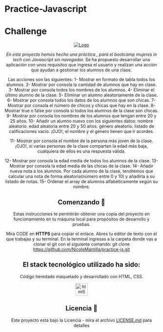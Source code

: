 # Practice-Javascript
# Challenge

<div align="center">
  <a href="https://github.com/NicoleMantilla/practice-js">
    <img src="https://i.pinimg.com/564x/ee/98/95/ee9895f43c1570424c951f0bcddeccb1.jpg" alt="Logo">
  </a>


_En este proyecto hemos hecho una práctica , para el bootcamp mujeres in tech con Javascript sin navegador._
Se ha propuesto desarrollar una aplicación con unos requisitos que ingresa el usuario y realizan una acción que ayudan a gestionar los alumnos de una clase.

Las acciones son las siguientes: 
1- Mostrar en formato de tabla todos los alumnos.
2- Mostrar por consola la cantidad de alumnos que hay en clase.
3- Mostrar por consola todos los nombres de los alumnos.
4- Eliminar el último alumno de la clase.
5- Eliminar un alumno aleatoriamente de la clase.
6- Mostrar por consola todos los datos de los alumnos que son chicas.
7- Mostrar por consola el número de chicos y chicas que hay en la clase.
8- Mostrar true o false por consola si todos los alumnos de la clase son chicas.
9- Mostrar por consola los nombres de los alumnos que tengan entre 20 y 25 años.
10- Añadir un alumno nuevo con los siguientes datos:
nombre aleatorio.
edad aleatoria entre 20 y 50 años.
género aleatorio.
listado de calificaciones vacío.
¡OJO!, el nombre y el género tienen que ir acordes.

11- Mostrar por consola el nombre de la persona más joven de la clase.
¡OJO!, si varias personas de la clase comparten la edad más baja, cualquiera de ellos es una respuesta válida.

12- Mostrar por consola la edad media de todos los alumnos de la clase.
13- Mostrar por consola la edad media de las chicas de la clase.
14- Añadir nueva nota a los alumnos. Por cada alumno de la clase, tendremos que calcular una nota de forma aleatoria(número entre 0 y 10) y añadirla a su listado de notas.
15- Ordenar el array de alumnos alfabéticamente según su nombre.




## Comenzando 🚀

Estas instrucciones te permitirán obtener una copia del proyecto en funcionamiento en tu máquina local para propósitos de desarrollo y pruebas.

Mira CODE en **HTTPS** para copiar el enlace. Abres tu editor de texto con el que trabajas y su terminal. 
En la terminal ingresas a la carpeta donde vas a clonar el git con el siguiente comando: git clone https://github.com/NicoleMantilla/practice-js.git

## El stack tecnológico utilizado ha sido:
Código heredado maquetado y desarrollado con HTML, CSS.
<br/>

<img src="https://upload.wikimedia.org/wikipedia/commons/6/6a/JavaScript-logo.png" alt="html5" width="40" height="40"/>



## Licencia 📄

Este proyecto está bajo la Licencia - mira el archivo [LICENSE.md](LICENSE.md) para detalles
